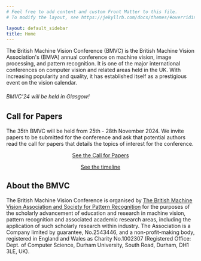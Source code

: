```yaml
---
# Feel free to add content and custom Front Matter to this file.
# To modify the layout, see https://jekyllrb.com/docs/themes/#overriding-theme-defaults

layout: default_sidebar
title: Home
---
```


The British Machine Vision Conference (BMVC) is the British Machine Vision Association's (BMVA) annual conference on machine vision, image processing, and pattern recognition. It is one of the major international conferences on computer vision and related areas held in the UK. With increasing popularity and quality, it has established itself as a prestigious event on the vision calendar.


<div class="alert mt-3 alert-info" style="">

<h6>BMVC'24 will be held in Glasgow!</h6>

</div>


## Call for Papers

The 35th BMVC will be held from 25th - 28th November 2024. We invite papers to be submitted for the conference and ask that potential authors read the call for papers that details the topics of interest for the conference.

<!-- [call for papers]({{site.baseurl}}{% link authors/call-for-papers.md %}) -->

<div class="row no-gutters pt-0 d-xs-block {%comment%}d-xl-none{%endcomment%}">
    <div class="mb-1 pl-2 pr-2 mx-auto mx-sm-left col-xs-auto">
        <p style="text-align: center;"><a class="btn btn-primary" role="button" href="{{site.baseurl}}{% link authors/call-for-papers.md %}">See the Call for Papers</a></p>
    </div>
    <div class="mb-1 pl-2 pr-2 mx-auto mx-sm-left col-xs-auto">
        <p style="text-align: center;"><a class="btn btn-primary" role="button" href="{{site.baseurl}}{% link dates.md %}">See the timeline</a></p>
    </div>
</div>

<!--
## Information for Authors

Please could prospective authors for BMVC papers read through the [instructions for authors]({{site.baseurl}}{% link authors/submit-your-paper.md %}) page that provides details on the requirements and formatting for paper submissions. 
All papers will be submitted through **TBC**.
-->

<!--
In addition to reviewing the information on paper formatting (including typesetting style files for PDFLaTeX), page counts, and supplemental material, please can all authors ensure that they are familiar with the policies on: dual submission, conflicts & double-blind review, publicity & social media, and authors making themselves available to review. In addition to the [instructions for authors]({{site.baseurl}}{% link authors/submit-your-paper.md %}), there is also a page on [Frequently Asked Questions (FAQ)]({{site.baseurl}}{% link authors/faq.md %}) that should be consulted in the first instance before contacting the programme committee.

<div class="row no-gutters pt-0 d-xs-block {%comment%}d-xl-none{%endcomment%}">
    
    <div class="mb-1 pl-2 pr-2 mx-auto mx-sm-left col-xs-auto">
        <p style="text-align: center;"><a class="btn btn-primary" role="button" href="{{site.baseurl}}{% link authors/submit-your-paper.md %}">Instructions for authors</a></p>
    </div>
    
    <div class="mb-1 pl-2 pr-2 mx-auto mx-sm-left col-xs-auto">
        <p style="text-align: center;"><a class="btn btn-primary" role="button" href="{{site.baseurl}}{% link authors/faq.md %}">Please check the FAQ</a></p>
    </div>
</div>
-->

## About the BMVC

The British Machine Vision Conference is organised by [The British Machine Vision Association and Society for Pattern Recognition](https://britishmachinevisionassociation.github.io/) for the purposes of the scholarly advancement of education and research in machine vision, pattern recognition and associated academic research areas, including the application of such scholarly research within industry. The Association is a Company limited by guarantee, No.2543446, and a non-profit-making body, registered in England and Wales as Charity No.1002307 (Registered Office: Dept. of Computer Science, Durham University, South Road, Durham, DH1 3LE, UK).
